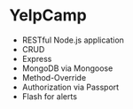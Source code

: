# YelpCamp
* RESTful Node.js application
* CRUD
* Express
* MongoDB via Mongoose
* Method-Override
* Authorization via Passport
* Flash for alerts


